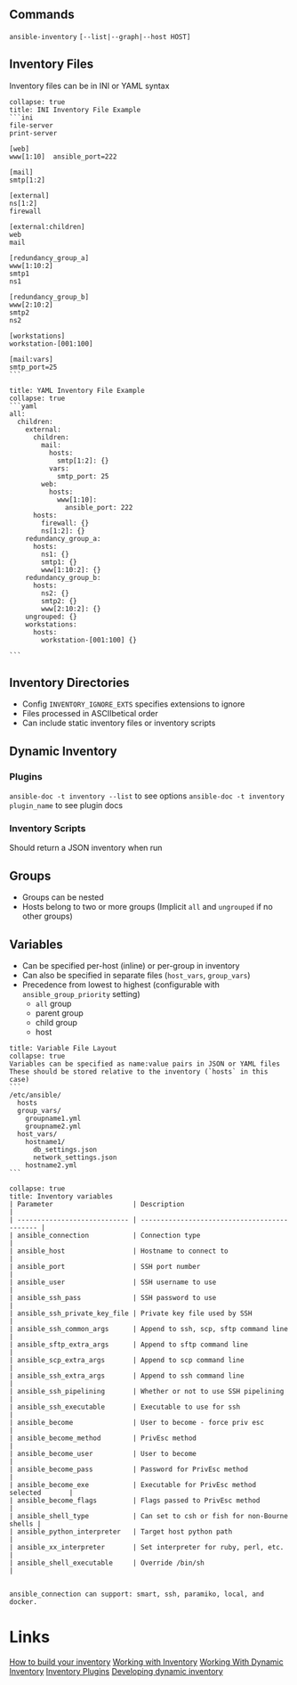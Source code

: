 ## Commands

`ansible-inventory` `[--list|--graph|--host HOST]`

## Inventory Files
Inventory files can be in INI or YAML syntax
`````ad-info
collapse: true
title: INI Inventory File Example
```ini
file-server
print-server

[web]
www[1:10]  ansible_port=222

[mail]
smtp[1:2]

[external]
ns[1:2]
firewall

[external:children]
web
mail

[redundancy_group_a]
www[1:10:2]
smtp1
ns1

[redundancy_group_b]
www[2:10:2]
smtp2
ns2

[workstations]
workstation-[001:100]

[mail:vars]
smtp_port=25
```
`````

`````ad-info
title: YAML Inventory File Example
collapse: true
```yaml
all:
  children:
    external:
      children:
        mail:
          hosts:
            smtp[1:2]: {}
          vars:
            smtp_port: 25
        web:
          hosts:
            www[1:10]:
              ansible_port: 222
      hosts:
        firewall: {}
        ns[1:2]: {}
    redundancy_group_a:
      hosts:
        ns1: {}
        smtp1: {}
        www[1:10:2]: {}
    redundancy_group_b:
      hosts:
        ns2: {}
        smtp2: {}
        www[2:10:2]: {}
    ungrouped: {}
    workstations:
      hosts:
        workstation-[001:100] {}

```
`````

## Inventory Directories
- Config `INVENTORY_IGNORE_EXTS`  specifies extensions to ignore
- Files processed in ASCIIbetical order
- Can include static inventory files or inventory scripts

## Dynamic Inventory

### Plugins
`ansible-doc -t inventory --list` to see options
`ansible-doc -t inventory plugin_name` to see plugin docs

### Inventory Scripts
Should return a JSON inventory when run

## Groups
- Groups can be nested
- Hosts belong to two or more groups (Implicit `all` and `ungrouped` if no other groups)

## Variables
- Can be specified per-host (inline) or per-group in inventory
- Can also be specified in separate files (`host_vars`, `group_vars`)
- Precedence from lowest to highest (configurable with `ansible_group_priority` setting)
	- `all` group
	- parent group
	- child group
	- host

`````ad-info
title: Variable File Layout
collapse: true
Variables can be specified as name:value pairs in JSON or YAML files
These should be stored relative to the inventory (`hosts` in this case)
```
/etc/ansible/
  hosts
  group_vars/
    groupname1.yml
    groupname2.yml
  host_vars/
    hostname1/
      db_settings.json
      network_settings.json
    hostname2.yml
```
`````

`````ad-info
collapse: true
title: Inventory variables
| Parameter                    | Description                                  |
| ---------------------------- | -------------------------------------------- |
| ansible_connection           | Connection type                              |
| ansible_host                 | Hostname to connect to                       |
| ansible_port                 | SSH port number                              |
| ansible_user                 | SSH username to use                          |
| ansible_ssh_pass             | SSH password to use                          |
| ansible_ssh_private_key_file | Private key file used by SSH                 |
| ansible_ssh_common_args      | Append to ssh, scp, sftp command line        |
| ansible_sftp_extra_args      | Append to sftp command line                  |
| ansible_scp_extra_args       | Append to scp command line                   |
| ansible_ssh_extra_args       | Append to ssh command line                   |
| ansible_ssh_pipelining       | Whether or not to use SSH pipelining         |
| ansible_ssh_executable       | Executable to use for ssh                    |
| ansible_become               | User to become - force priv esc              |
| ansible_become_method        | PrivEsc method                               |
| ansible_become_user          | User to become                               |
| ansible_become_pass          | Password for PrivEsc method                  |
| ansible_become_exe           | Executable for PrivEsc method selected       |
| ansible_become_flags         | Flags passed to PrivEsc method               |
| ansible_shell_type           | Can set to csh or fish for non-Bourne shells |
| ansible_python_interpreter   | Target host python path                      |
| ansible_xx_interpreter       | Set interpreter for ruby, perl, etc.         |
| ansible_shell_executable     | Override /bin/sh                             |


ansible_connection can support: smart, ssh, paramiko, local, and docker.
`````

# Links
[How to build your inventory](https://docs.ansible.com/ansible/latest/user_guide/intro_inventory.html)
[Working with Inventory](https://docs.ansible.com/ansible/2.7/user_guide/intro_inventory.html)
[Working With Dynamic Inventory](https://docs.ansible.com/ansible/2.7/user_guide/intro_dynamic_inventory.html#intro-dynamic-inventory)
[Inventory Plugins](https://docs.ansible.com/ansible/2.7/plugins/inventory.html#inventory-plugins)
[Developing dynamic inventory](https://docs.ansible.com/ansible/2.7/dev_guide/developing_inventory.html#developing-inventory)
